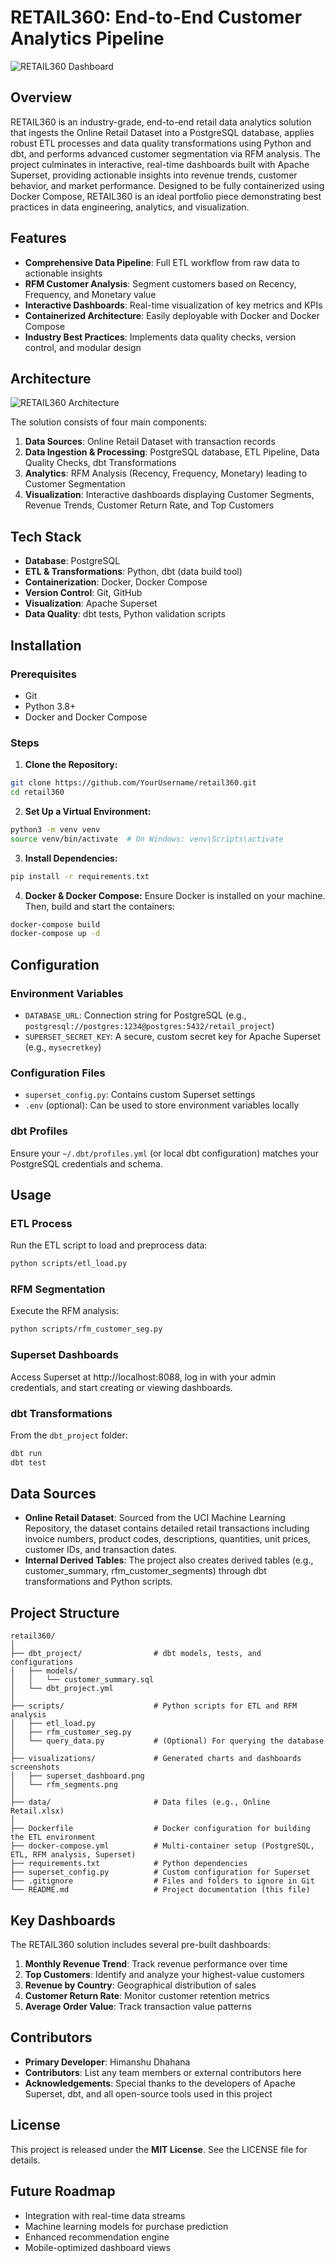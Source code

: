 # RETAIL360: End-to-End Customer Analytics Pipeline

![RETAIL360 Dashboard](visualizations/retail-performance-dashboard.png)

## Overview

RETAIL360 is an industry-grade, end-to-end retail data analytics solution that ingests the Online Retail Dataset into a PostgreSQL database, applies robust ETL processes and data quality transformations using Python and dbt, and performs advanced customer segmentation via RFM analysis. The project culminates in interactive, real-time dashboards built with Apache Superset, providing actionable insights into revenue trends, customer behavior, and market performance. Designed to be fully containerized using Docker Compose, RETAIL360 is an ideal portfolio piece demonstrating best practices in data engineering, analytics, and visualization.

## Features

- **Comprehensive Data Pipeline**: Full ETL workflow from raw data to actionable insights
- **RFM Customer Analysis**: Segment customers based on Recency, Frequency, and Monetary value
- **Interactive Dashboards**: Real-time visualization of key metrics and KPIs
- **Containerized Architecture**: Easily deployable with Docker and Docker Compose
- **Industry Best Practices**: Implements data quality checks, version control, and modular design

## Architecture

![RETAIL360 Architecture](visualizations/retail_architecture.png)

The solution consists of four main components:

1. **Data Sources**: Online Retail Dataset with transaction records
2. **Data Ingestion & Processing**: PostgreSQL database, ETL Pipeline, Data Quality Checks, dbt Transformations
3. **Analytics**: RFM Analysis (Recency, Frequency, Monetary) leading to Customer Segmentation
4. **Visualization**: Interactive dashboards displaying Customer Segments, Revenue Trends, Customer Return Rate, and Top Customers

## Tech Stack

- **Database**: PostgreSQL
- **ETL & Transformations**: Python, dbt (data build tool)
- **Containerization**: Docker, Docker Compose
- **Version Control**: Git, GitHub
- **Visualization**: Apache Superset
- **Data Quality**: dbt tests, Python validation scripts

## Installation

### Prerequisites

- Git
- Python 3.8+
- Docker and Docker Compose

### Steps

1. **Clone the Repository:**

```bash
git clone https://github.com/YourUsername/retail360.git
cd retail360
```

2. **Set Up a Virtual Environment:**

```bash
python3 -m venv venv
source venv/bin/activate  # On Windows: venv\Scripts\activate
```

3. **Install Dependencies:**

```bash
pip install -r requirements.txt
```

4. **Docker & Docker Compose:** Ensure Docker is installed on your machine. Then, build and start the containers:

```bash
docker-compose build
docker-compose up -d
```

## Configuration

### Environment Variables

- `DATABASE_URL`: Connection string for PostgreSQL (e.g., `postgresql://postgres:1234@postgres:5432/retail_project`)
- `SUPERSET_SECRET_KEY`: A secure, custom secret key for Apache Superset (e.g., `mysecretkey`)

### Configuration Files

- `superset_config.py`: Contains custom Superset settings
- `.env` (optional): Can be used to store environment variables locally

### dbt Profiles

Ensure your `~/.dbt/profiles.yml` (or local dbt configuration) matches your PostgreSQL credentials and schema.

## Usage

### ETL Process

Run the ETL script to load and preprocess data:

```bash
python scripts/etl_load.py
```

### RFM Segmentation

Execute the RFM analysis:

```bash
python scripts/rfm_customer_seg.py
```

### Superset Dashboards

Access Superset at http://localhost:8088, log in with your admin credentials, and start creating or viewing dashboards.

### dbt Transformations

From the `dbt_project` folder:

```bash
dbt run
dbt test
```

## Data Sources

- **Online Retail Dataset**: Sourced from the UCI Machine Learning Repository, the dataset contains detailed retail transactions including invoice numbers, product codes, descriptions, quantities, unit prices, customer IDs, and transaction dates.
- **Internal Derived Tables**: The project also creates derived tables (e.g., customer_summary, rfm_customer_segments) through dbt transformations and Python scripts.

## Project Structure

```
retail360/
│
├── dbt_project/                # dbt models, tests, and configurations
│   ├── models/
│   │   └── customer_summary.sql
│   └── dbt_project.yml
│
├── scripts/                    # Python scripts for ETL and RFM analysis
│   ├── etl_load.py
│   ├── rfm_customer_seg.py
│   └── query_data.py           # (Optional) For querying the database
│
├── visualizations/             # Generated charts and dashboards screenshots
│   ├── superset_dashboard.png
│   └── rfm_segments.png
│
├── data/                       # Data files (e.g., Online Retail.xlsx)
│
├── Dockerfile                  # Docker configuration for building the ETL environment
├── docker-compose.yml          # Multi-container setup (PostgreSQL, ETL, RFM analysis, Superset)
├── requirements.txt            # Python dependencies
├── superset_config.py          # Custom configuration for Superset
├── .gitignore                  # Files and folders to ignore in Git
└── README.md                   # Project documentation (this file)
```

## Key Dashboards

The RETAIL360 solution includes several pre-built dashboards:

1. **Monthly Revenue Trend**: Track revenue performance over time
2. **Top Customers**: Identify and analyze your highest-value customers
3. **Revenue by Country**: Geographical distribution of sales
4. **Customer Return Rate**: Monitor customer retention metrics
5. **Average Order Value**: Track transaction value patterns

## Contributors

- **Primary Developer**: Himanshu Dhahana
- **Contributors**: List any team members or external contributors here
- **Acknowledgements**: Special thanks to the developers of Apache Superset, dbt, and all open-source tools used in this project

## License

This project is released under the **MIT License**. See the LICENSE file for details.

## Future Roadmap

- Integration with real-time data streams
- Machine learning models for purchase prediction
- Enhanced recommendation engine
- Mobile-optimized dashboard views
